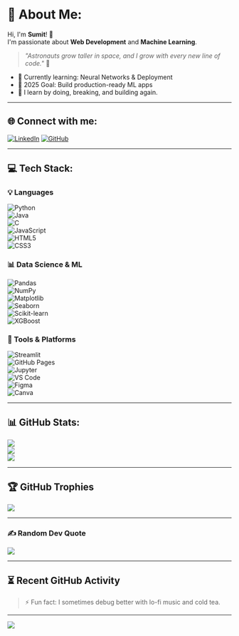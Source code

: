 # 💫 About Me:
Hi, I'm **Sumit**! 👋  
I'm passionate about **Web Development** and **Machine Learning**.  
> _"Astronauts grow taller in space, and I grow with every new line of code."_ 🚀  

- 🌱 Currently learning: Neural Networks & Deployment  
- 🎯 2025 Goal: Build production-ready ML apps  
- 🧠 I learn by doing, breaking, and building again.

---

## 🌐 Connect with me:
[![LinkedIn](https://img.shields.io/badge/LinkedIn-%230077B5.svg?style=flat&logo=linkedin&logoColor=white)](https://www.linkedin.com/in/sumit-shrestha-700b652a3/)
[![GitHub](https://img.shields.io/badge/GitHub-%23121011.svg?style=flat&logo=github&logoColor=white)](https://github.com/Sum-it07)

---

## 💻 Tech Stack:

### 💡 Languages  
![Python](https://img.shields.io/badge/python-3670A0?style=plastic&logo=python&logoColor=ffdd54)  
![Java](https://img.shields.io/badge/java-%23ED8B00.svg?style=plastic&logo=openjdk&logoColor=white)  
![C](https://img.shields.io/badge/c-%2300599C.svg?style=plastic&logo=c&logoColor=white)  
![JavaScript](https://img.shields.io/badge/javascript-%23323330.svg?style=plastic&logo=javascript&logoColor=%23F7DF1E)  
![HTML5](https://img.shields.io/badge/html5-%23E34F26.svg?style=plastic&logo=html5&logoColor=white)  
![CSS3](https://img.shields.io/badge/css3-%231572B6.svg?style=plastic&logo=css3&logoColor=white)

### 📊 Data Science & ML  
![Pandas](https://img.shields.io/badge/pandas-%23150458.svg?style=plastic&logo=pandas&logoColor=white)  
![NumPy](https://img.shields.io/badge/numpy-%23013243.svg?style=plastic&logo=numpy&logoColor=white)  
![Matplotlib](https://img.shields.io/badge/Matplotlib-%23ffffff.svg?style=plastic&logo=Matplotlib&logoColor=black)  
![Seaborn](https://img.shields.io/badge/Seaborn-4B8BBE.svg?style=plastic&logo=python&logoColor=white)  
![Scikit-learn](https://img.shields.io/badge/scikit--learn-%23F7931E.svg?style=plastic&logo=scikit-learn&logoColor=white)  
![XGBoost](https://img.shields.io/badge/XGBoost-AA4462.svg?style=plastic&logo=xgboost&logoColor=white)

### 🧰 Tools & Platforms  
![Streamlit](https://img.shields.io/badge/Streamlit-%23FF4B4B.svg?style=plastic&logo=streamlit&logoColor=white)  
![GitHub Pages](https://img.shields.io/badge/github%20pages-121013?style=plastic&logo=github&logoColor=white)  
![Jupyter](https://img.shields.io/badge/Jupyter-F37626.svg?style=plastic&logo=Jupyter&logoColor=white)  
![VS Code](https://img.shields.io/badge/VSCode-%23007ACC.svg?style=plastic&logo=visual-studio-code&logoColor=white)  
![Figma](https://img.shields.io/badge/figma-%23F24E1E.svg?style=plastic&logo=figma&logoColor=white)  
![Canva](https://img.shields.io/badge/Canva-%2300C4CC.svg?style=plastic&logo=Canva&logoColor=white)

---

## 📊 GitHub Stats:
![](https://github-readme-stats.vercel.app/api?username=Sum-it07&theme=neon&hide_border=false&show_icons=true)<br/>
![](https://github-readme-streak-stats.herokuapp.com/?user=Sum-it07&theme=neon&hide_border=false)<br/>
![](https://github-readme-stats.vercel.app/api/top-langs/?username=Sum-it07&theme=neon&hide_border=false&layout=compact)

---

## 🏆 GitHub Trophies
![](https://github-profile-trophy.vercel.app/?username=Sum-it07&theme=algolia&no-frame=false&margin-w=6)

---

### ✍️ Random Dev Quote
![](https://quotes-github-readme.vercel.app/api?type=horizontal&theme=radical)

---

## ⏳ Recent GitHub Activity
<!--START_SECTION:activity-->
<!--END_SECTION:activity-->

> ⚡ Fun fact: I sometimes debug better with lo-fi music and cold tea.

---

[![](https://visitcount.itsvg.in/api?id=Sum-it07&icon=2&color=3)](https://visitcount.itsvg.in)

<!-- Powered by OpenAI + GPRM + 💻 -->
